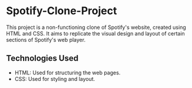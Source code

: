 # Spotify-Clone-Project

This project is a non-functioning clone of Spotify's website, created using HTML and CSS. It aims to replicate the visual design and layout of certain sections of Spotify's web player.

## Technologies Used

- HTML: Used for structuring the web pages.
- CSS: Used for styling and layout.



